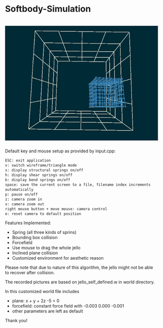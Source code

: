 # Softbody-Simulation

![Screenshot](RecordedSnapshots/006.jpg)
================

Default key and mouse setup as provided by input.cpp:

    ESC: exit application
    v: switch wireframe/triangle mode
    s: display structural springs on/off
    h: display shear springs on/off
    b: display bend springs on/off
    space: save the current screen to a file, filename index increments automatically
    p: pause on/off
    z: camera zoom in
    x: camera zoom out
    right mouse button + move mouse: camera control
    e: reset camera to default position


Features Implemented:

- Spring (all three kinds of sprins)
- Bounding box collision
- Forcefield
- Use mouse to drag the whole jello
- Inclined plane collision
- Customized environment for aesthetic reason

Please note that due to nature of this algorithm, the jello might not be able to recover after collision.

The recorded pictures are based on jello_self_defined.w in world directory.

In this customized world file includes
- plane: x + y + 2z -5 = 0
- forcefield: constant force field with -0.003 0.000 -0.001
- other parameters are left as default

Thank you!
